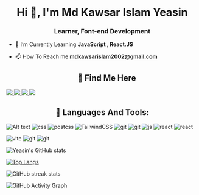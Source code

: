 <!-- ![](./cover.png) -->

<h1 align="center">Hi 👋, I'm Md Kawsar Islam Yeasin</h1>
<h3 align="center">Learner, Font-end Development</h3>

- 🌱 I’m Currently Learning **JavaScript , React.JS**

- 📫 How To Reach me **mdkawsarislam2002@gmail.com**



  <h2 align="center">🔵 Find Me Here</h2>

 <a href="https://twitter.com/mdkawsar2002">
       <img src="https://img.shields.io/badge/@MdKawsar2002-323330?style=for-the-badge&logo=twitter&logoColor=white" />
    </a>

<a href="https://www.facebook.com/mdkawsarislam2002/">
     <img src="https://img.shields.io/badge/Md Kawsar Islam Yeasin-323330?style=for-the-badge&logo=Facebook&logoColor=white" />
    </a>

 <a href="https://github.com/mdkawsar2002">
       <img src="https://img.shields.io/badge/Md Kawsar Islam Yeasin-323330?style=for-the-badge&logo=github&logoColor=white" />
    </a>

 <a href="https://www.linkedin.com/in/md-kawsar-islam-yeasin-8bb808222/">
       <img src="https://img.shields.io/badge/Md Kawsar Islam Yeasin-323330?style=for-the-badge&logo=linkedin&logoColor=white" />
    </a>


<h2 align="center" > 🔴 Languages And Tools:</h2>

<img alt="Alt text" src="https://img.shields.io/badge/HTML5-E34F26.svg?style=for-the-badge&logo=HTML5&logoColor=white"/> <img alt="css" src="https://img.shields.io/badge/CSS3-1572B6.svg?style=for-the-badge&logo=CSS3&logoColor=white"/> <img alt="postcss" src="https://img.shields.io/badge/PostCSS-DD3A0A.svg?style=for-the-badge&logo=PostCSS&logoColor=white"/> <img alt="TailwindCSS" src="https://img.shields.io/badge/Tailwind%20CSS-06B6D4.svg?style=for-the-badge&logo=Tailwind-CSS&logoColor=white"/> <img alt="git" src="https://img.shields.io/badge/Open Props -14161A.svg?style=for-the-badge&logo=PurgeCSS&logoColor=white"/> <img alt="git" src="https://img.shields.io/badge/Sass-CC6699.svg?style=for-the-badge&logo=Sass&logoColor=white"/> <img alt="js" src="https://img.shields.io/badge/JavaScript-F7DF1E.svg?style=for-the-badge&logo=JavaScript&logoColor=black"/> <img alt="react" src="https://img.shields.io/badge/React-61DAFB.svg?style=for-the-badge&logo=React&logoColor=black"/> <img alt="react" src="https://img.shields.io/badge/styledcomponents-DB7093.svg?style=for-the-badge&logo=styled-components&logoColor=white"/> 

<img alt="vite" src="https://img.shields.io/badge/Vite-646CFF.svg?style=for-the-badge&logo=Vite&logoColor=white"/> <img alt="git" src="https://img.shields.io/badge/Git-F05032.svg?style=for-the-badge&logo=Git&logoColor=white"/> <img alt="git" src="https://img.shields.io/badge/Figma-F24E1E.svg?style=for-the-badge&logo=Figma&logoColor=white"/>

![Yeasin's GitHub stats](https://github-readme-stats.vercel.app/api?username=Mdkawsarislam2002&theme=radical_icons=true)

[![Top Langs](https://github-readme-stats.vercel.app/api/top-langs/?username=mdkawsarislam2002)](https://github.com/anuraghazra/github-readme-stats)

![GitHub streak stats](https://github-readme-streak-stats.herokuapp.com/?user=Mdkawsarislam2002)  

![GitHub Activity Graph](https://activity-graph.herokuapp.com/graph?username=mdkawsarislam2002)


